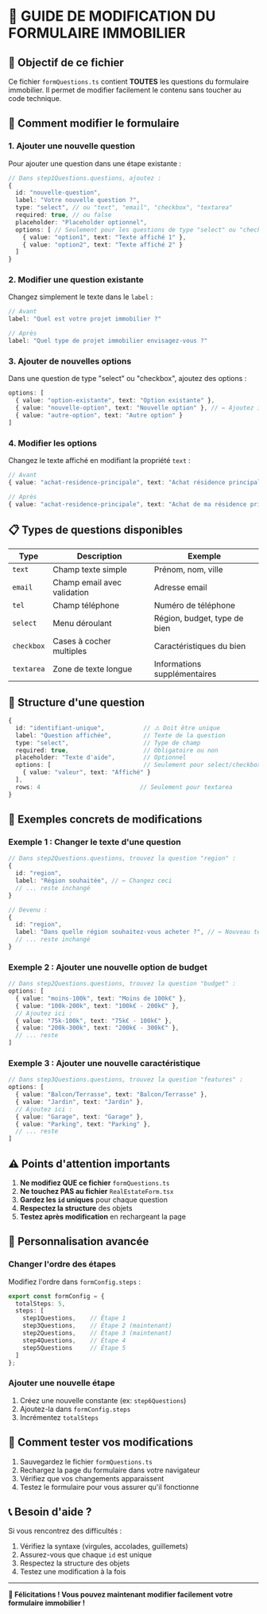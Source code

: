 # 📝 GUIDE DE MODIFICATION DU FORMULAIRE IMMOBILIER

## 🎯 **Objectif de ce fichier**

Ce fichier `formQuestions.ts` contient **TOUTES** les questions du formulaire immobilier. Il permet de modifier facilement le contenu sans toucher au code technique.

## 🚀 **Comment modifier le formulaire**

### 1. **Ajouter une nouvelle question**

Pour ajouter une question dans une étape existante :

```typescript
// Dans step1Questions.questions, ajoutez :
{
  id: "nouvelle-question",
  label: "Votre nouvelle question ?",
  type: "select", // ou "text", "email", "checkbox", "textarea"
  required: true, // ou false
  placeholder: "Placeholder optionnel",
  options: [ // Seulement pour les questions de type "select" ou "checkbox"
    { value: "option1", text: "Texte affiché 1" },
    { value: "option2", text: "Texte affiché 2" }
  ]
}
```

### 2. **Modifier une question existante**

Changez simplement le texte dans le `label` :

```typescript
// Avant
label: "Quel est votre projet immobilier ?"

// Après
label: "Quel type de projet immobilier envisagez-vous ?"
```

### 3. **Ajouter de nouvelles options**

Dans une question de type "select" ou "checkbox", ajoutez des options :

```typescript
options: [
  { value: "option-existante", text: "Option existante" },
  { value: "nouvelle-option", text: "Nouvelle option" }, // ← Ajoutez ici
  { value: "autre-option", text: "Autre option" }
]
```

### 4. **Modifier les options**

Changez le texte affiché en modifiant la propriété `text` :

```typescript
// Avant
{ value: "achat-residence-principale", text: "Achat résidence principale" }

// Après
{ value: "achat-residence-principale", text: "Achat de ma résidence principale" }
```

## 📋 **Types de questions disponibles**

| Type | Description | Exemple |
|------|-------------|---------|
| `text` | Champ texte simple | Prénom, nom, ville |
| `email` | Champ email avec validation | Adresse email |
| `tel` | Champ téléphone | Numéro de téléphone |
| `select` | Menu déroulant | Région, budget, type de bien |
| `checkbox` | Cases à cocher multiples | Caractéristiques du bien |
| `textarea` | Zone de texte longue | Informations supplémentaires |

## 🔧 **Structure d'une question**

```typescript
{
  id: "identifiant-unique",           // ⚠️ Doit être unique
  label: "Question affichée",         // Texte de la question
  type: "select",                     // Type de champ
  required: true,                     // Obligatoire ou non
  placeholder: "Texte d'aide",        // Optionnel
  options: [                          // Seulement pour select/checkbox
    { value: "valeur", text: "Affiché" }
  ],
  rows: 4                            // Seulement pour textarea
}
```

## 📍 **Exemples concrets de modifications**

### **Exemple 1 : Changer le texte d'une question**

```typescript
// Dans step2Questions.questions, trouvez la question "region" :
{
  id: "region",
  label: "Région souhaitée", // ← Changez ceci
  // ... reste inchangé
}

// Devenu :
{
  id: "region",
  label: "Dans quelle région souhaitez-vous acheter ?", // ← Nouveau texte
  // ... reste inchangé
}
```

### **Exemple 2 : Ajouter une nouvelle option de budget**

```typescript
// Dans step2Questions.questions, trouvez la question "budget" :
options: [
  { value: "moins-100k", text: "Moins de 100k€" },
  { value: "100k-200k", text: "100k€ - 200k€" },
  // Ajoutez ici :
  { value: "75k-100k", text: "75k€ - 100k€" },
  { value: "200k-300k", text: "200k€ - 300k€" },
  // ... reste
]
```

### **Exemple 3 : Ajouter une nouvelle caractéristique**

```typescript
// Dans step3Questions.questions, trouvez la question "features" :
options: [
  { value: "Balcon/Terrasse", text: "Balcon/Terrasse" },
  { value: "Jardin", text: "Jardin" },
  // Ajoutez ici :
  { value: "Garage", text: "Garage" },
  { value: "Parking", text: "Parking" },
  // ... reste
]
```

## ⚠️ **Points d'attention importants**

1. **Ne modifiez QUE ce fichier** `formQuestions.ts`
2. **Ne touchez PAS au fichier** `RealEstateForm.tsx`
3. **Gardez les `id` uniques** pour chaque question
4. **Respectez la structure** des objets
5. **Testez après modification** en rechargeant la page

## 🎨 **Personnalisation avancée**

### **Changer l'ordre des étapes**

Modifiez l'ordre dans `formConfig.steps` :

```typescript
export const formConfig = {
  totalSteps: 5,
  steps: [
    step1Questions,    // Étape 1
    step3Questions,    // Étape 2 (maintenant)
    step2Questions,    // Étape 3 (maintenant)
    step4Questions,    // Étape 4
    step5Questions     // Étape 5
  ]
};
```

### **Ajouter une nouvelle étape**

1. Créez une nouvelle constante (ex: `step6Questions`)
2. Ajoutez-la dans `formConfig.steps`
3. Incrémentez `totalSteps`

## 🧪 **Comment tester vos modifications**

1. Sauvegardez le fichier `formQuestions.ts`
2. Rechargez la page du formulaire dans votre navigateur
3. Vérifiez que vos changements apparaissent
4. Testez le formulaire pour vous assurer qu'il fonctionne

## 📞 **Besoin d'aide ?**

Si vous rencontrez des difficultés :
1. Vérifiez la syntaxe (virgules, accolades, guillemets)
2. Assurez-vous que chaque `id` est unique
3. Respectez la structure des objets
4. Testez une modification à la fois

---

**🎉 Félicitations ! Vous pouvez maintenant modifier facilement votre formulaire immobilier !**
